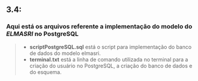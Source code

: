 ## 3.4:
### Aqui está os arquivos referente a implementação do modelo do *ELMASRI* no PostgreSQL

>- **scriptPostgreSQL.sql** está o script para implementação do banco de dados do modelo elmasri.
>- **terminal.txt** está a linha de comando utilizada no terminal para a criação do usuário no PostgreSQL, a criação do banco de dados e do esquema.
